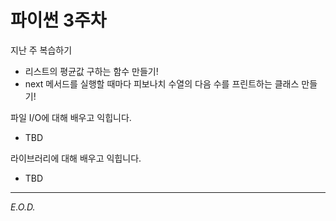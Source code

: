 # 파이썬 3주차

지난 주 복습하기
- 리스트의 평균값 구하는 함수 만들기!
- next 메서드를 실행할 때마다 피보나치 수열의 다음 수를 프린트하는 클래스 만들기!

파일 I/O에 대해 배우고 익힙니다.
- TBD

라이브러리에 대해 배우고 익힙니다.
- TBD

---
*E.O.D.*